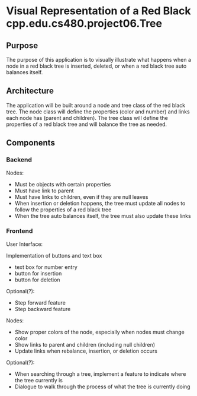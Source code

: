 # Visual Representation of a Red Black cpp.edu.cs480.project06.Tree

## Purpose

The purpose of this application is to visually illustrate what happens when a node in a red black tree is inserted,
deleted, or when a red black tree auto balances itself.

## Architecture

The application will be built around a node and tree class of the red black tree. The node class will define the
properties (color and number) and links each node has (parent and children). The tree class will define the properties
of a red black tree and will balance the tree as needed.

## Components

### Backend

Nodes:

* Must be objects with certain properties
* Must have link to parent
* Must have links to children, even if they are null leaves
* When insertion or deletion happens, the tree must update all nodes to follow the properties of a red black tree
* When the tree auto balances itself, the tree must also update these links

### Frontend

User Interface:

Implementation of buttons and text box
* text box for number entry
* button for insertion
* button for deletion

Optional(?):
* Step forward feature
* Step backward feature

Nodes:
* Show proper colors of the node, especially when nodes must change color
* Show links to parent and children (including null children)
* Update links when rebalance, insertion, or deletion occurs

Optional(?):
* When searching through a tree, implement a feature to indicate where the tree currently is
* Dialogue to walk through the process of what the tree is currently doing

